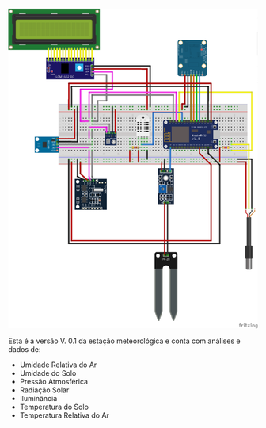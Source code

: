 ![](/assets/estacao_versao01.png)

Esta é a versão V. 0.1 da estação meteorológica e conta com análises e dados de:

* Umidade Relativa do Ar
* Umidade do Solo
* Pressão Atmosférica
* Radiação Solar
* Iluminância
* Temperatura do Solo
* Temperatura Relativa do Ar



